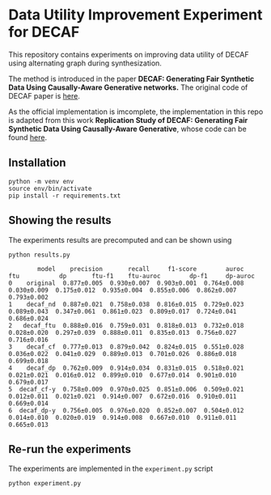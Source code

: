 # Data Utility Improvement Experiment for DECAF

This repository contains experiments on improving data utility of DECAF using alternating graph during synthesization.

The method is introduced in the paper **DECAF: Generating Fair Synthetic Data Using Causally-Aware Generative networks.**
The original code of DECAF paper is [here]( https://github.com/vanderschaarlab/DECAF).

As the official implementation is imcomplete, the implementation in this repo is adapted from this work **Replication Study of DECAF: Generating Fair Synthetic Data Using Causally-Aware Generative**, whose code can be found [here](https://github.com/ShuaiWang97/UvA_FACT2022).

## Installation

```
python -m venv env
source env/bin/activate
pip install -r requirements.txt
```

## Showing the results

The experiments results are precomputed and can be shown using

```
python results.py
```

```
        model    precision       recall     f1-score        auroc          ftu           dp       ftu-f1    ftu-auroc        dp-f1     dp-auroc
0    original  0.877±0.005  0.930±0.007  0.903±0.001  0.764±0.008  0.030±0.009  0.175±0.012  0.935±0.004  0.855±0.006  0.862±0.007  0.793±0.002
1    decaf_nd  0.887±0.021  0.758±0.038  0.816±0.015  0.729±0.023  0.089±0.043  0.347±0.061  0.861±0.023  0.809±0.017  0.724±0.041  0.686±0.024
2   decaf_ftu  0.888±0.016  0.759±0.031  0.818±0.013  0.732±0.018  0.028±0.020  0.297±0.039  0.888±0.011  0.835±0.013  0.756±0.027  0.716±0.016
3    decaf_cf  0.777±0.013  0.879±0.042  0.824±0.015  0.551±0.028  0.036±0.022  0.041±0.029  0.889±0.013  0.701±0.026  0.886±0.018  0.699±0.018
4    decaf_dp  0.762±0.009  0.914±0.034  0.831±0.015  0.518±0.021  0.021±0.021  0.016±0.012  0.899±0.010  0.677±0.014  0.901±0.010  0.679±0.017
5  decaf_cf-y  0.758±0.009  0.970±0.025  0.851±0.006  0.509±0.021  0.012±0.011  0.021±0.021  0.914±0.007  0.672±0.016  0.910±0.011  0.669±0.014
6  decaf_dp-y  0.756±0.005  0.976±0.020  0.852±0.007  0.504±0.012  0.014±0.010  0.020±0.019  0.914±0.008  0.667±0.010  0.911±0.011  0.665±0.013
```

## Re-run the experiments

The experiments are implemented in the `experiment.py` script
```
python experiment.py
```
